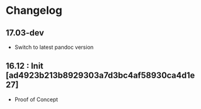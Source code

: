 Changelog
===============================================================================


17.03-dev
-------------------------------------------------------------------------------

* Switch to latest pandoc version


16.12 : Init [ad4923b213b8929303a7d3bc4af58930ca4d1e27]
-------------------------------------------------------------------------------

* Proof of Concept
